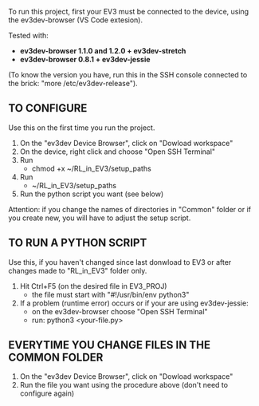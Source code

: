 
To run this project, first your EV3 must be connected to the device, 
using the ev3dev-browser (VS Code extesion).

Tested with:
- **ev3dev-browser 1.1.0 and 1.2.0 + ev3dev-stretch**
- **ev3dev-browser 0.8.1 + ev3dev-jessie**

(To know the version you have, run this in the SSH console connected 
to the brick: "more /etc/ev3dev-release").


## TO CONFIGURE 

Use this on the first time you run the project. 

1. On the "ev3dev Device Browser", click on "Dowload workspace"
1. On the device, right click and choose "Open SSH Terminal"
1. Run 
   - chmod +x ~/RL_in_EV3/setup_paths
1. Run 
   - ~/RL_in_EV3/setup_paths
1. Run the python script you want (see below)

Attention: if you change the names of directories in "Common" folder or if you create new, you will have to adjust the setup script.


## TO RUN A PYTHON SCRIPT 
Use this, if you haven't changed since last donwload to EV3 or 
after changes made to "RL_in_EV3" folder only.

1. Hit Ctrl+F5 (on the desired file in EV3_PROJ)
   - the file must start with "#!/usr/bin/env python3"
1. If a problem (runtime error) occurs or if your are using ev3dev-jessie: 
   - on the ev3dev-browser choose "Open SSH Terminal"
   - run: python3 <your-file.py>

 
## EVERYTIME YOU CHANGE FILES IN THE **COMMON** FOLDER

1. On the "ev3dev Device Browser", click on "Dowload workspace"
1. Run the file you want using the procedure above (don't need to configure again)

